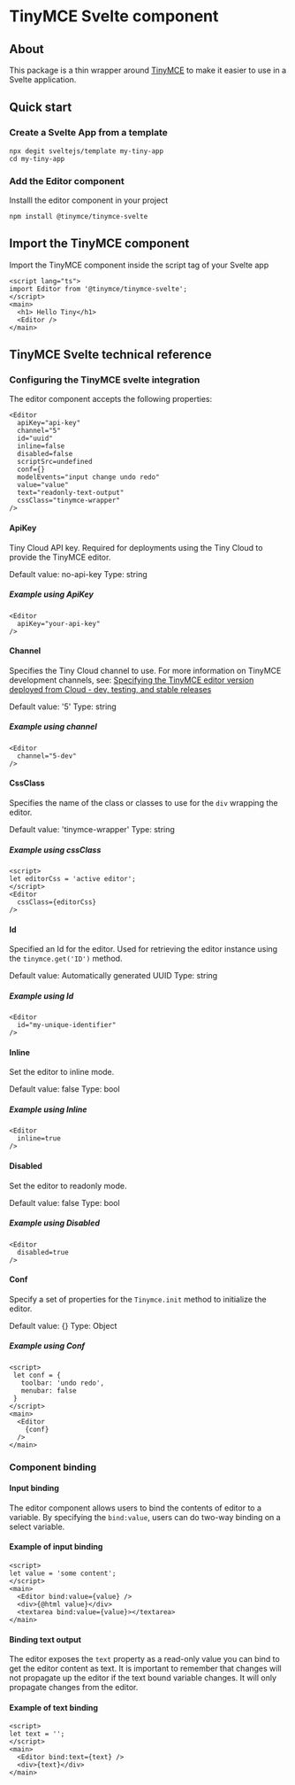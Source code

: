 # TinyMCE Svelte component

## About

This package is a thin wrapper around [TinyMCE](https://github.com/tinymce/tinymce) to make it easier to use in a Svelte application.

## Quick start

### Create a Svelte App from a template

```
npx degit sveltejs/template my-tiny-app
cd my-tiny-app
```

### Add the Editor component

Installl the editor component in your project

```
npm install @tinymce/tinymce-svelte
```

## Import the TinyMCE component

Import the TinyMCE component inside the script tag of your Svelte app

```
<script lang="ts">
import Editor from '@tinymce/tinymce-svelte';
</script>
<main>
  <h1> Hello Tiny</h1>
  <Editor />
</main>

```

## TinyMCE Svelte technical reference

### Configuring the TinyMCE svelte integration

The editor component accepts the following properties:

```
<Editor
  apiKey="api-key"
  channel="5"
  id="uuid"
  inline=false
  disabled=false
  scriptSrc=undefined
  conf={}
  modelEvents="input change undo redo"
  value="value"
  text="readonly-text-output"
  cssClass="tinymce-wrapper"
/>
```

#### ApiKey

Tiny Cloud API key. Required for deployments using the Tiny Cloud to provide the TinyMCE editor.

Default value: no-api-key
Type: string

##### Example using ApiKey
```
<Editor
  apiKey="your-api-key"
/>
```

#### Channel

Specifies the Tiny Cloud channel to use. For more information on TinyMCE development channels, see: [Specifying the TinyMCE editor version deployed from Cloud - dev, testing, and stable releases](https://www.tiny.cloud/docs/cloud-deployment-guide/editor-plugin-version/#devtestingandstablereleases)

Default value: '5'
Type: string

##### Example using channel
```
<Editor
  channel="5-dev"
/>
```

#### CssClass

Specifies the name of the class or classes to use for the `div` wrapping the editor.

Default value: 'tinymce-wrapper'
Type: string

##### Example using cssClass
```
<script>
let editorCss = 'active editor';
</script>
<Editor
  cssClass={editorCss}
/>
```

#### Id

Specified an Id for the editor. Used for retrieving the editor instance using the `tinymce.get('ID')` method.

Default value: Automatically generated UUID
Type: string

##### Example using Id
```
<Editor
  id="my-unique-identifier"
/>
```

#### Inline

Set the editor to inline mode.

Default value: false
Type: bool

##### Example using Inline
```
<Editor
  inline=true
/>
```

#### Disabled

Set the editor to readonly mode.

Default value: false
Type: bool

##### Example using Disabled
```
<Editor
  disabled=true
/>
```

#### Conf

Specify a set of properties for the `Tinymce.init` method to initialize the editor.

Default value: {}
Type: Object

##### Example using Conf
```
<script>
 let conf = {
   toolbar: 'undo redo',
   menubar: false
 }
</script>
<main>
  <Editor
    {conf}
  />
</main>
```

### Component binding

#### Input binding

The editor component allows users to bind the contents of editor to a variable. By specifying the `bind:value`, users can do two-way binding on a select variable.

#### Example of input binding

```
<script>
let value = 'some content';
</script>
<main>
  <Editor bind:value={value} />
  <div>{@html value}</div>
  <textarea bind:value={value}></textarea>
</main>
```


#### Binding text output

The editor exposes the `text` property as a read-only value you can bind to get the editor content as text. It is important to remember that changes will not propagate up the editor if the text bound variable changes. It will only propagate changes from the editor.

#### Example of text binding

```
<script>
let text = '';
</script>
<main>
  <Editor bind:text={text} />
  <div>{text}</div>
</main>
```